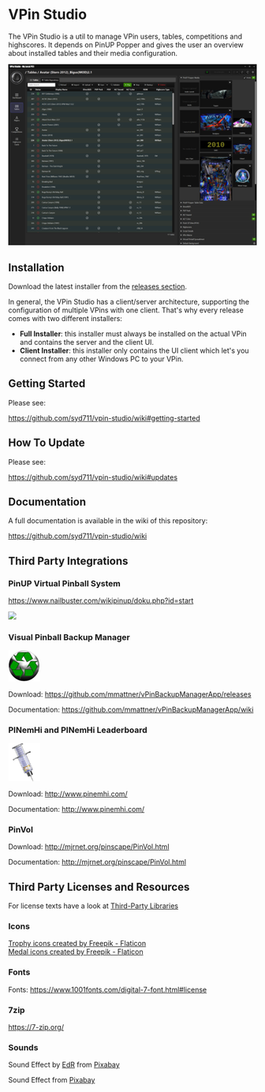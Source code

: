 # VPin Studio

The VPin Studio is a util to manage VPin users, tables, competitions and highscores.
It depends on PinUP Popper and gives the user an overview about installed tables
and their media configuration.

<img src="documentation/tables/tables.png" width="800" />

## Installation

Download the latest installer from the [releases section](https://github.com/syd711/vpin-studio/releases). 

In general, the VPin Studio has a client/server architecture,
supporting the configuration of multiple VPins with one client.
That's why every release comes with two different installers:
- **Full Installer**: this installer must always be installed on the actual VPin and contains the server and the client UI.
- **Client Installer**: this installer only contains the UI client which let's you connect from any other Windows PC to your VPin.

## Getting Started

Please see:

https://github.com/syd711/vpin-studio/wiki#getting-started


## How To Update

Please see: 

https://github.com/syd711/vpin-studio/wiki#updates

## Documentation

A full documentation is available in the wiki of this repository:

https://github.com/syd711/vpin-studio/wiki

## Third Party Integrations

### PinUP Virtual Pinball System

https://www.nailbuster.com/wikipinup/doku.php?id=start

<img src="https://www.nailbuster.com/wikipinup/lib/exe/fetch.php?media=wiki:logo.png" width="64"/> 

### Visual Pinball Backup Manager

<img src="documentation/vpbm-128.png" width="64"/> 


Download: https://github.com/mmattner/vPinBackupManagerApp/releases

Documentation: https://github.com/mmattner/vPinBackupManagerApp/wiki 


### PINemHi and PINemHi Leaderboard

<img src="documentation/pinemhi.png" width="64"/> 

Download: http://www.pinemhi.com/

Documentation: http://www.pinemhi.com/

### PinVol

Download: http://mjrnet.org/pinscape/PinVol.html

Documentation: http://mjrnet.org/pinscape/PinVol.html



## Third Party Licenses and Resources

For license texts have a look at [Third-Party Libraries](./documentation/third-party-licenses/)

### Icons
<a href="https://www.flaticon.com/free-icons/trophy" title="trophy icons">Trophy icons created by Freepik - Flaticon</a><br/>
<a href="https://www.flaticon.com/free-icons/medal" title="medal icons">Medal icons created by Freepik - Flaticon</a><br/>

### Fonts
Fonts: https://www.1001fonts.com/digital-7-font.html#license

### 7zip
https://7-zip.org/

### Sounds 
Sound Effect by <a href="https://pixabay.com/users/edr-1177074/?utm_source=link-attribution&amp;utm_medium=referral&amp;utm_campaign=music&amp;utm_content=8325">EdR</a> from <a href="https://pixabay.com//?utm_source=link-attribution&amp;utm_medium=referral&amp;utm_campaign=music&amp;utm_content=8325">Pixabay</a>

Sound Effect from <a href="https://pixabay.com/sound-effects/?utm_source=link-attribution&amp;utm_medium=referral&amp;utm_campaign=music&amp;utm_content=92097">Pixabay</a>
